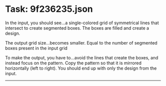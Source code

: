 # Task: 9f236235.json

In the input, you should see...a single-colored grid of symmetrical lines that intersect to create segmented boxes. The boxes are filled  and create a design.

The output grid size...becomes smaller. Equal to the number of segmented boxes present in the input grid

To make the output, you have to...avoid the lines that create the boxes, and instead  focus on the pattern. Copy the pattern so that it is mirrored horizontally (left to right). You should end up with only the design from the input.

---

